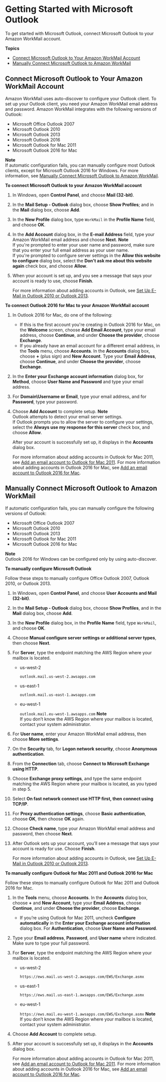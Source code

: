 # Getting Started with Microsoft Outlook<a name="outlook-start"></a>

To get started with Microsoft Outlook, connect Microsoft Outlook to your Amazon WorkMail account\.

**Topics**
+ [Connect Microsoft Outlook to Your Amazon WorkMail Account](#connect_mail_client)
+ [Manually Connect Microsoft Outlook to Amazon WorkMail](#outlook_manual)

## Connect Microsoft Outlook to Your Amazon WorkMail Account<a name="connect_mail_client"></a>

Amazon WorkMail uses auto\-discover to configure your Outlook client\. To set up your Outlook client, you need your Amazon WorkMail email address and password\. Amazon WorkMail integrates with the following versions of Outlook:
+ Microsoft Office Outlook 2007
+ Microsoft Outlook 2010
+ Microsoft Outlook 2013
+ Microsoft Outlook 2016
+ Microsoft Outlook for Mac 2011
+ Microsoft Outlook 2016 for Mac

**Note**  
If automatic configuration fails, you can manually configure most Outlook clients, except for Microsoft Outlook 2016 for Windows\. For more information, see [Manually Connect Microsoft Outlook to Amazon WorkMail](#outlook_manual)\.

**To connect Microsoft Outlook to your Amazon WorkMail account**

1. In Windows, open **Control Panel**, and choose **Mail \(32\-bit\)**\.

1. In the **Mail Setup \- Outlook** dialog box, choose **Show Profiles**; and in the **Mail** dialog box, choose **Add**\. 

1. In the **New Profile** dialog box, type `WorkMail` in the **Profile Name** field, and choose **OK**\. 

1. In the **Add Account** dialog box, in the **E\-mail Address** field, type your Amazon WorkMail email address and choose **Next**\. 
**Note**  
If you're prompted to enter your user name and password, make sure that you enter your full email address as your user name\.  
If you're prompted to configure server settings in the **Allow this website to configure** dialog box, select the **Don't ask me about this website again** check box, and choose **Allow**\.

1. When your account is set up, and you see a message that says your account is ready to use, choose **Finish**\.

   For more information about adding accounts in Outlook, see [Set Up E\-Mail in Outlook 2010 or Outlook 2013](http://help.outlook.com/en-us/140/dd253202.aspx)\.

**To connect Outlook 2016 for Mac to your Amazon WorkMail account**

1. In Outlook 2016 for Mac, do one of the following: 
   + If this is the first account you're creating in Outlook 2016 for Mac, on the **Welcome** screen, choose **Add Email Account**, type your email address, choose **Continue**, and under **Choose the provider**, choose **Exchange**\.
   + If you already have an email account for a different email address, in the **Tools** menu, choose **Accounts**\. In the **Accounts** dialog box, choose **\+** \(plus sign\) and **New Account**\. Type your **Email Address**, choose **Continue**, and under **Choose the provider**, choose **Exchange**\. 

1. In the **Enter your Exchange account information** dialog box, for **Method**, choose **User Name and Password** and type your email address\. 

1. For **Domain\\Username or Email**, type your email address, and for **Password**, type your password\. 

1. Choose **Add Account** to complete setup\. 
**Note**  
Outlook attempts to detect your email server settings\.  
If Outlook prompts you to allow the server to configure your settings, select the **Always use my response for this server** check box, and choose **Allow**\.

   After your account is successfully set up, it displays in the **Accounts** dialog box\.

   For more information about adding accounts in Outlook for Mac 2011, see [Add an email account to Outlook for Mac 2011](https://support.office.com/en-us/article/Add-an-email-account-to-Outlook-for-Mac-2011-fdd33fab-b745-4762-a1c6-70ddba452983)\. For more information about adding accounts in Outlook 2016 for Mac, see [Add an email account to Outlook 2016 for Mac](https://support.office.com/en-GB/article/Add-an-email-account-to-Outlook-2016-for-Mac-60a03300-9f45-49a8-ade8-a23285ace6e2)\.

## Manually Connect Microsoft Outlook to Amazon WorkMail<a name="outlook_manual"></a>

If automatic configuration fails, you can manually configure the following versions of Outlook:
+ Microsoft Office Outlook 2007
+ Microsoft Outlook 2010
+ Microsoft Outlook 2013
+ Microsoft Outlook for Mac 2011
+ Microsoft Outlook 2016 for Mac

**Note**  
Outlook 2016 for Windows can be configured only by using auto\-discover\.

**To manually configure Microsoft Outlook**

Follow these steps to manually configure Office Outlook 2007, Outlook 2010, or Outlook 2013\.

1. In Windows, open **Control Panel**, and choose **User Accounts and Mail \(32\-bit\)**\.

1. In the **Mail Setup \- Outlook** dialog box, choose **Show Profiles**, and in the **Mail** dialog box, choose **Add**\. 

1. In the **New Profile** dialog box, in the **Profile Name** field, type `WorkMail`, and choose **OK**\.

1. Choose **Manual configure server settings or additional server types**, then choose **Next**\.

1. For **Server**, type the endpoint matching the AWS Region where your mailbox is located\.
   + us\-west\-2

     `outlook.mail.us-west-2.awsapps.com`
   + us\-east\-1

     `outlook.mail.us-east-1.awsapps.com`
   + eu\-west\-1

     `outlook.mail.eu-west-1.awsapps.com`
**Note**  
If you don’t know the AWS Region where your mailbox is located, contact your system administrator\.

1. For **User name**, enter your Amazon WorkMail email address, then choose **More settings**\.

1. On the **Security** tab, for **Logon network security**, choose **Anonymous authentication**\.

1. From the **Connection** tab, choose **Connect to Microsoft Exchange using HTTP**\.

1. Choose **Exchange proxy settings**, and type the same endpoint matching the AWS Region where your mailbox is located, as you typed in step 5\.

1. Select **On fast network connect use HTTP first, then connect using TCP/IP**\.

1. For **Proxy authentication settings**, choose **Basic authentication**, choose **OK**, then choose **OK** again\.

1. Choose **Check name**, type your Amazon WorkMail email address and password, then choose **Next**\.

1. After Outlook sets up your account, you’ll see a message that says your account is ready for use\. Choose **Finish**\.

   For more information about adding accounts in Outlook, see [Set Up E\-Mail in Outlook 2010 or Outlook 2013](http://help.outlook.com/en-us/140/dd253202.aspx)\.

**To manually configure Outlook for Mac 2011 and Outlook 2016 for Mac**

Follow these steps to manually configure Outlook for Mac 2011 and Outlook 2016 for Mac\.

1. In the **Tools** menu, choose **Accounts**\. In the **Accounts** dialog box, choose **\+** and **New Account**, type your **Email Address**, choose **Continue**, and under **Choose the provider**, choose **Exchange**\.
   + If you’re using Outlook for Mac 2011, uncheck **Configure automatically** in the **Enter your Exchange account information** dialog box\. For **Authentication**, choose **User Name and Password**\.

1. Type your **Email address**, **Password**, and **User name** where indicated\. Make sure to type your full password\.

1. For **Server**, type the endpoint matching the AWS Region where your mailbox is located\.
   + us\-west\-2

     `https://ews.mail.us-west-2.awsapps.com/EWS/Exchange.asmx`
   + us\-east\-1

     `https://ews.mail.us-east-1.awsapps.com/EWS/Exchange.asmx`
   + eu\-west\-1

     `https://ews.mail.eu-west-1.awsapps.com/EWS/Exchange.asmx`
**Note**  
If you don’t know the AWS Region where your mailbox is located, contact your system administrator\.

1. Choose **Add Account** to complete setup\.

1. After your account is successfully set up, it displays in the **Accounts** dialog box\.

   For more information about adding accounts in Outlook for Mac 2011, see [Add an email account to Outlook for Mac 2011](https://support.office.com/en-us/article/Add-an-email-account-to-Outlook-for-Mac-2011-fdd33fab-b745-4762-a1c6-70ddba452983)\. For more information about adding accounts in Outlook 2016 for Mac, see [Add an email account to Outlook 2016 for Mac](https://support.office.com/en-GB/article/Add-an-email-account-to-Outlook-2016-for-Mac-60a03300-9f45-49a8-ade8-a23285ace6e2)\.